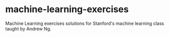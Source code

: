 # machine-learning-exercises
Machine Learning exercises solutions for Stanford's machine learning class taught by Andrew Ng.
